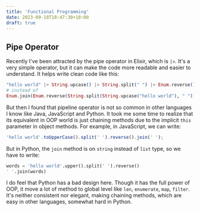 ```yaml
---
title: 'Functional Programming'
date: 2023-09-18T18:47:30+10:00
draft: true
---
```


## Pipe Operator

Recently I've been attracted by the pipe operator in Elixir, which is `|>`. It's a very simple operator, but it can make the code more readable and easier to understand. It helps write clean code like this:

```elixir
"hello world" |> String.upcase() |> String.split(" ") |> Enum.reverse() |> Enum.join(" ")
# instead of
Enum.join(Enum.reverse(String.split(String.upcase("hello world"), " ")), " ")
```

But then I found that pipeline operator is not so common in other languages I know like Java, JavaScript and Python. It took me some time to realize that its equivalent in OOP world is just chaining methods due to the implicit `this` parameter in object methods. For example, in JavaScript, we can write:

```javascript
'hello world'.toUpperCase().split(' ').reverse().join(' ');
```

But in Python, the `join` method is on `string` instead of `list` type, so we have to write:

```python
words = 'hello world'.upper().split(' ').reverse()
' '.join(words)
```

I do feel that Python has a bad design here. Though it has the full power of OOP, it move a lot of method to global level like `len`, `enumerate`, `map`, `filter`. It's neither consistent nor elegant, making chaining methods, which are easy in other languages, somewhat hard in Python.
